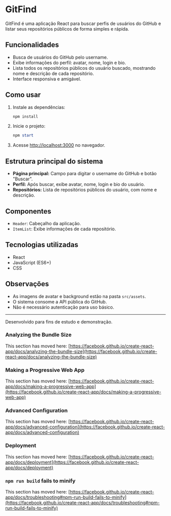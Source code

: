 # GitFind

GitFind é uma aplicação React para buscar perfis de usuários do GitHub e listar seus repositórios públicos de forma simples e rápida.

## Funcionalidades

- Busca de usuários do GitHub pelo username.
- Exibe informações do perfil: avatar, nome, login e bio.
- Lista todos os repositórios públicos do usuário buscado, mostrando nome e descrição de cada repositório.
- Interface responsiva e amigável.

## Como usar

1. Instale as dependências:
   ```powershell
   npm install
   ```
2. Inicie o projeto:
   ```powershell
   npm start
   ```
3. Acesse [http://localhost:3000](http://localhost:3000) no navegador.

## Estrutura principal do sistema

- **Página principal:** Campo para digitar o username do GitHub e botão "Buscar".
- **Perfil:** Após buscar, exibe avatar, nome, login e bio do usuário.
- **Repositórios:** Lista de repositórios públicos do usuário, com nome e descrição.

## Componentes

- `Header`: Cabeçalho da aplicação.
- `ItemList`: Exibe informações de cada repositório.

## Tecnologias utilizadas

- React
- JavaScript (ES6+)
- CSS

## Observações

- As imagens de avatar e background estão na pasta `src/assets`.
- O sistema consome a API pública do GitHub.
- Não é necessário autenticação para uso básico.

---
Desenvolvido para fins de estudo e demonstração.

### Analyzing the Bundle Size

This section has moved here: [https://facebook.github.io/create-react-app/docs/analyzing-the-bundle-size](https://facebook.github.io/create-react-app/docs/analyzing-the-bundle-size)

### Making a Progressive Web App

This section has moved here: [https://facebook.github.io/create-react-app/docs/making-a-progressive-web-app](https://facebook.github.io/create-react-app/docs/making-a-progressive-web-app)

### Advanced Configuration

This section has moved here: [https://facebook.github.io/create-react-app/docs/advanced-configuration](https://facebook.github.io/create-react-app/docs/advanced-configuration)

### Deployment

This section has moved here: [https://facebook.github.io/create-react-app/docs/deployment](https://facebook.github.io/create-react-app/docs/deployment)

### `npm run build` fails to minify

This section has moved here: [https://facebook.github.io/create-react-app/docs/troubleshooting#npm-run-build-fails-to-minify](https://facebook.github.io/create-react-app/docs/troubleshooting#npm-run-build-fails-to-minify)
